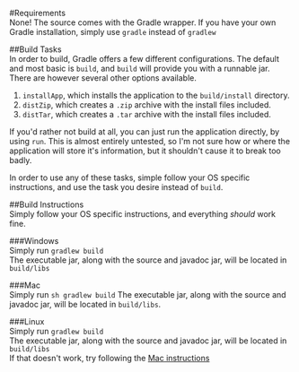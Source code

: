 #Requirements  
None!  The source comes with the Gradle wrapper.  If you have your own Gradle installation, simply use `gradle` instead of `gradlew`

##Build Tasks  
In order to build, Gradle offers a few different configurations.  The default and most basic is `build`, and `build` will provide you with a runnable jar.  There are however several other options available.  

1. `installApp`, which installs the application to the `build/install` directory.  
2. `distZip`, which creates a `.zip` archive with the install files included.  
3. `distTar`, which creates a `.tar` archive with the install files included.  

If you'd rather not build at all, you can just run the application directly, by using `run`.  This is almost entirely untested, so I'm not sure how or where the application will store it's information, but it shouldn't cause it to break too badly.

In order to use any of these tasks, simple follow your OS specific instructions, and use the task you desire instead of `build`.

##Build Instructions  
Simply follow your OS specific instructions, and everything *should* work fine.

###Windows  
Simply run `gradlew build`  
The executable jar, along with the source and javadoc jar, will be located in `build/libs`

###Mac  
Simply run `sh gradlew build`
The executable jar, along with the source and javadoc jar, will be located in `build/libs`.

###Linux  
Simply run `gradlew build`  
The executable jar, along with the source and javadoc jar, will be located in `build/libs`  
If that doesn't work, try following the [Mac instructions](COMPILING.md#Mac)